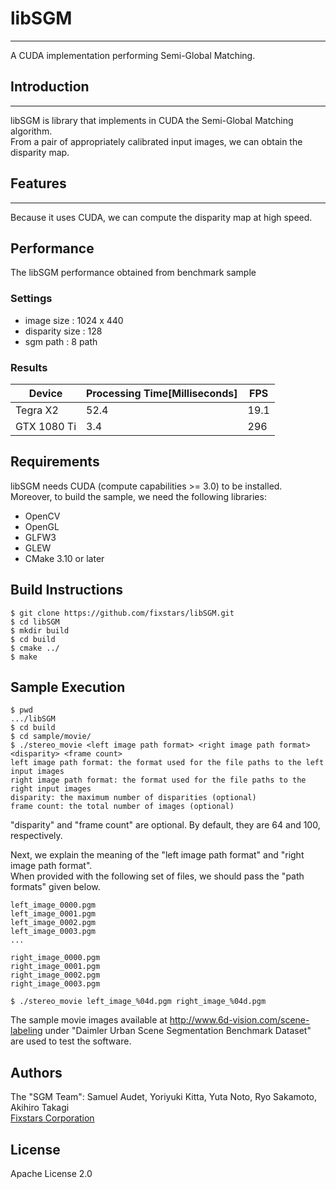 # libSGM
---
A CUDA implementation performing Semi-Global Matching.

## Introduction
---

libSGM is library that implements in CUDA the Semi-Global Matching algorithm.  
From a pair of appropriately calibrated input images, we can obtain the disparity map.

## Features
---
Because it uses CUDA, we can compute the disparity map at high speed.

## Performance
The libSGM performance obtained from benchmark sample
### Settings
- image size : 1024 x 440
- disparity size : 128
- sgm path : 8 path

### Results
|Device|Processing Time[Milliseconds]|FPS|
|---|---|---|
|Tegra X2|52.4|19.1|
|GTX 1080 Ti|3.4|296|

## Requirements
libSGM needs CUDA (compute capabilities >= 3.0) to be installed.  
Moreover, to build the sample, we need the following libraries:
- OpenCV
- OpenGL
- GLFW3
- GLEW
- CMake 3.10 or later

## Build Instructions
```
$ git clone https://github.com/fixstars/libSGM.git
$ cd libSGM
$ mkdir build
$ cd build
$ cmake ../
$ make
```

## Sample Execution
```
$ pwd
.../libSGM
$ cd build
$ cd sample/movie/
$ ./stereo_movie <left image path format> <right image path format> <disparity> <frame count>
left image path format: the format used for the file paths to the left input images
right image path format: the format used for the file paths to the right input images
disparity: the maximum number of disparities (optional)
frame count: the total number of images (optional)
```

"disparity" and "frame count" are optional. By default, they are 64 and 100, respectively.

Next, we explain the meaning of the "left image path format" and "right image path format".  
When provided with the following set of files, we should pass the "path formats" given below.
```
left_image_0000.pgm
left_image_0001.pgm
left_image_0002.pgm
left_image_0003.pgm
...

right_image_0000.pgm
right_image_0001.pgm
right_image_0002.pgm
right_image_0003.pgm
```

```
$ ./stereo_movie left_image_%04d.pgm right_image_%04d.pgm
```

The sample movie images available at
http://www.6d-vision.com/scene-labeling
under "Daimler Urban Scene Segmentation Benchmark Dataset"
are used to test the software.

## Authors
The "SGM Team": Samuel Audet, Yoriyuki Kitta, Yuta Noto, Ryo Sakamoto, Akihiro Takagi  
[Fixstars Corporation](http://www.fixstars.com/)

## License
Apache License 2.0
